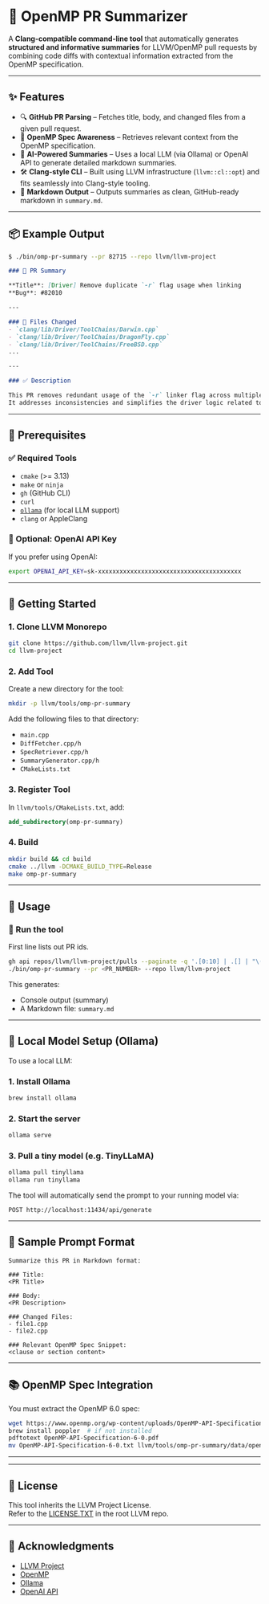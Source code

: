 # 🧠 OpenMP PR Summarizer

A **Clang-compatible command-line tool** that automatically generates **structured and informative summaries** for LLVM/OpenMP pull requests by combining code diffs with contextual information extracted from the OpenMP specification.

---

## ✨ Features

- 🔍 **GitHub PR Parsing** – Fetches title, body, and changed files from a given pull request.
- 📘 **OpenMP Spec Awareness** – Retrieves relevant context from the OpenMP specification.
- 🤖 **AI-Powered Summaries** – Uses a local LLM (via Ollama) or OpenAI API to generate detailed markdown summaries.
- 🛠️ **Clang-style CLI** – Built using LLVM infrastructure (`llvm::cl::opt`) and fits seamlessly into Clang-style tooling.
- 📄 **Markdown Output** – Outputs summaries as clean, GitHub-ready markdown in `summary.md`.

---

## 📦 Example Output

```bash
$ ./bin/omp-pr-summary --pr 82715 --repo llvm/llvm-project
```

```markdown
### 📝 PR Summary

**Title**: [Driver] Remove duplicate `-r` flag usage when linking  
**Bug**: #82010

---

### 📁 Files Changed
- `clang/lib/Driver/ToolChains/Darwin.cpp`
- `clang/lib/Driver/ToolChains/DragonFly.cpp`
- `clang/lib/Driver/ToolChains/FreeBSD.cpp`
...

---

### ✅ Description

This PR removes redundant usage of the `-r` linker flag across multiple platform-specific toolchains in Clang.  
It addresses inconsistencies and simplifies the driver logic related to partial linking behaviors.
```

---

## 🧰 Prerequisites

### ✅ Required Tools

- `cmake` (>= 3.13)
- `make` or `ninja`
- `gh` (GitHub CLI)
- `curl`
- [`ollama`](https://ollama.com) (for local LLM support)
- `clang` or AppleClang

### 🔑 Optional: OpenAI API Key

If you prefer using OpenAI:
```bash
export OPENAI_API_KEY=sk-xxxxxxxxxxxxxxxxxxxxxxxxxxxxxxxxxxxxxxxx
```

---

## 🚀 Getting Started

### 1. Clone LLVM Monorepo

```bash
git clone https://github.com/llvm/llvm-project.git
cd llvm-project
```

### 2. Add Tool

Create a new directory for the tool:

```bash
mkdir -p llvm/tools/omp-pr-summary
```

Add the following files to that directory:
- `main.cpp`
- `DiffFetcher.cpp/h`
- `SpecRetriever.cpp/h`
- `SummaryGenerator.cpp/h`
- `CMakeLists.txt`

### 3. Register Tool

In `llvm/tools/CMakeLists.txt`, add:

```cmake
add_subdirectory(omp-pr-summary)
```

### 4. Build

```bash
mkdir build && cd build
cmake ../llvm -DCMAKE_BUILD_TYPE=Release
make omp-pr-summary
```

---

## 🧪 Usage

### 🔁 Run the tool
First line lists out PR ids.
```bash
gh api repos/llvm/llvm-project/pulls --paginate -q '.[0:10] | .[] | "\(.number) \(.title)"'
./bin/omp-pr-summary --pr <PR_NUMBER> --repo llvm/llvm-project
```

This generates:
- Console output (summary)
- A Markdown file: `summary.md`

---

## 🧠 Local Model Setup (Ollama)

To use a local LLM:

### 1. Install Ollama

```bash
brew install ollama
```

### 2. Start the server

```bash
ollama serve
```

### 3. Pull a tiny model (e.g. TinyLLaMA)

```bash
ollama pull tinyllama
ollama run tinyllama
```

The tool will automatically send the prompt to your running model via:

```
POST http://localhost:11434/api/generate
```

---

## 🧼 Sample Prompt Format

```text
Summarize this PR in Markdown format:

### Title:
<PR Title>

### Body:
<PR Description>

### Changed Files:
- file1.cpp
- file2.cpp

### Relevant OpenMP Spec Snippet:
<clause or section content>
```

---

## 📚 OpenMP Spec Integration

You must extract the OpenMP 6.0 spec:

```bash
wget https://www.openmp.org/wp-content/uploads/OpenMP-API-Specification-6-0.pdf
brew install poppler  # if not installed
pdftotext OpenMP-API-Specification-6-0.pdf
mv OpenMP-API-Specification-6-0.txt llvm/tools/omp-pr-summary/data/openmp_spec.txt
```

---

---

## 📝 License

This tool inherits the LLVM Project License.  
Refer to the [LICENSE.TXT](https://github.com/llvm/llvm-project/blob/main/LICENSE.TXT) in the root LLVM repo.

---

## 🙌 Acknowledgments

- [LLVM Project](https://llvm.org/)
- [OpenMP](https://www.openmp.org/)
- [Ollama](https://ollama.com/)
- [OpenAI API](https://platform.openai.com/)
